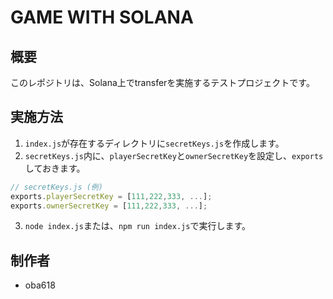 # GAME WITH SOLANA

## 概要

このレポジトリは、Solana上でtransferを実施するテストプロジェクトです。

## 実施方法

1. `index.js`が存在するディレクトリに`secretKeys.js`を作成します。
2. `secretKeys.js`内に、`playerSecretKey`と`ownerSecretKey`を設定し、`exports`しておきます。

```js
// secretKeys.js (例)
exports.playerSecretKey = [111,222,333, ...];
exports.ownerSecretKey = [111,222,333, ...];
```

3. `node index.js`または、`npm run index.js`で実行します。

## 制作者

- oba618
